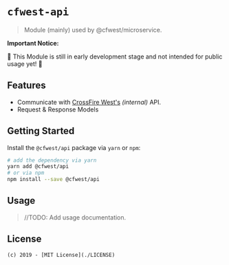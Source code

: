 # `cfwest-api`

> Module (mainly) used by @cfwest/microservice.

**Important Notice:**

:construction: This Module is still in early development stage and not intended for public usage yet! :construction:

## Features

- Communicate with [CrossFire West's](https://crossfire.z8games.com/) _(internal)_ API.
- Request & Response Models

## Getting Started

Install the `@cfwest/api` package via `yarn` or `npm`:

```bash
# add the dependency via yarn
yarn add @cfwest/api
# or via npm
npm install --save @cfwest/api
```

## Usage

> //TODO: Add usage documentation.

## License

```
(c) 2019 - [MIT License](./LICENSE)
```
